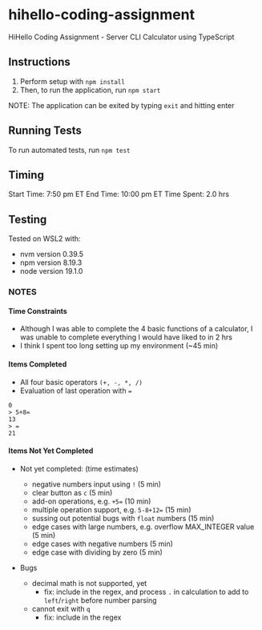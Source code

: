 # hihello-coding-assignment

HiHello Coding Assignment - Server
CLI Calculator using TypeScript

## Instructions

1. Perform setup with `npm install`
2. Then, to run the application, run `npm start`

NOTE: The application can be exited by typing `exit` and hitting enter

## Running Tests

To run automated tests, run `npm test`

## Timing

Start Time: 7:50 pm ET
End Time: 10:00 pm ET
Time Spent: 2.0 hrs

## Testing

Tested on WSL2 with:

- nvm version 0.39.5
- npm version 8.19.3
- node version 19.1.0

### NOTES

#### Time Constraints

- Although I was able to complete the 4 basic functions of a calculator, I was unable to complete everything I would have liked to in 2 hrs
- I think I spent too long setting up my environment (~45 min)

#### Items Completed

- All four basic operators `(+, -, *, /)`
- Evaluation of last operation with `=`

```
0
> 5+8=
13
> =
21
```

#### Items Not Yet Completed

- Not yet completed: (time estimates)

  - negative numbers input using `!` (5 min)
  - clear button as `c` (5 min)
  - add-on operations, e.g. `+5=` (10 min)
  - multiple operation support, e.g. `5-8+12=` (15 min)
  - sussing out potential bugs with `float` numbers (15 min)
  - edge cases with large numbers, e.g. overflow MAX_INTEGER value (5 min)
  - edge cases with negative numbers (5 min)
  - edge case with dividing by zero (5 min)

- Bugs
  - decimal math is not supported, yet
    - fix: include in the regex, and process `.` in calculation to add to `left`/`right` before number parsing
  - cannot exit with `q`
    - fix: include in the regex
